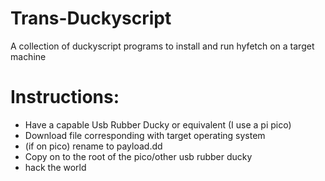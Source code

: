 # Trans-Duckyscript
A collection of duckyscript programs to install and run hyfetch on a target machine

# Instructions:
 - Have a capable Usb Rubber Ducky or equivalent (I use a pi pico)
 - Download file corresponding with target operating system
 - (if on pico) rename to payload.dd
 - Copy on to the root of the pico/other usb rubber ducky
 - hack the world
